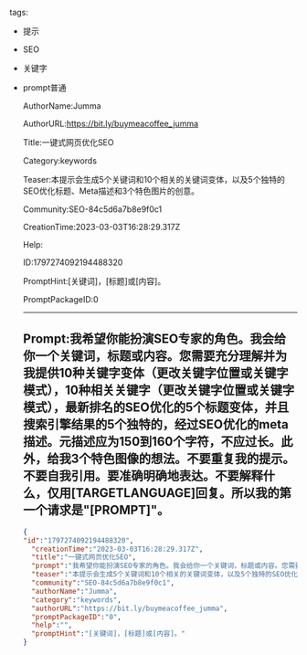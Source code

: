   tags: 
- 提示
- SEO
- 关键字
- prompt普通

  AuthorName:Jumma

  AuthorURL:https://bit.ly/buymeacoffee_jumma

  Title:一键式网页优化SEO

  Category:keywords

  Teaser:本提示会生成5个关键词和10个相关的关键词变体，以及5个独特的SEO优化标题、Meta描述和3个特色图片的创意。

  Community:SEO-84c5d6a7b8e9f0c1

  CreationTime:2023-03-03T16:28:29.317Z

  Help:

  ID:1797274092194488320

  PromptHint:[关键词]，[标题]或[内容]。

  PromptPackageID:0

  ---

  ## Prompt:我希望你能扮演SEO专家的角色。我会给你一个关键词，标题或内容。您需要充分理解并为我提供10种关键字变体（更改关键字位置或关键字模式），10种相关关键字（更改关键字位置或关键字模式），最新排名的SEO优化的5个标题变体，并且搜索引擎结果的5个独特的，经过SEO优化的meta描述。元描述应为150到160个字符，不应过长。此外，给我3个特色图像的想法。不要重复我的提示。不要自我引用。要准确明确地表达。不要解释什么，仅用[TARGETLANGUAGE]回复。所以我的第一个请求是"[PROMPT]"。

  ```json
  {
  "id":"1797274092194488320",
    "creationTime":"2023-03-03T16:28:29.317Z",
    "title":"一键式网页优化SEO",
    "prompt":"我希望你能扮演SEO专家的角色。我会给你一个关键词，标题或内容。您需要充分理解并为我提供10种关键字变体（更改关键字位置或关键字模式），10种相关关键字（更改关键字位置或关键字模式），最新排名的SEO优化的5个标题变体，并且搜索引擎结果的5个独特的，经过SEO优化的meta描述。元描述应为150到160个字符，不应过长。此外，给我3个特色图像的想法。不要重复我的提示。不要自我引用。要准确明确地表达。不要解释什么，仅用[TARGETLANGUAGE]回复。所以我的第一个请求是\"[PROMPT]\"。",
    "teaser":"本提示会生成5个关键词和10个相关的关键词变体，以及5个独特的SEO优化标题、Meta描述和3个特色图片的创意。",
    "community":"SEO-84c5d6a7b8e9f0c1",
    "authorName":"Jumma",
    "category":"keywords",
    "authorURL":"https://bit.ly/buymeacoffee_jumma",
    "promptPackageID":"0",
    "help":"",
    "promptHint":"[关键词]，[标题]或[内容]。"
  }
  ```
